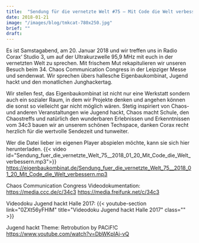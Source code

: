 ```yaml
---
title:  "Sendung für die vernetzte Welt #75 – Mit Code die Welt verbessern"
date: 2018-01-21
image: "/images/blog/tmkcat-780x250.jpg"
brief: ""
draft: 
---
```

Es ist Samstagabend, am 20. Januar 2018 und wir treffen uns in Radio Corax‘ Studio 3, um auf der Ultrakurzwelle 95,9 MHz mit euch in der vernetzten Welt zu sprechen. Mit frischem Mut rekapitulieren wir unseren Besuch beim 34. Chaos Communication Congress in der Leipziger Messe und sendenwat. Wir sprechen übers hallesche Eigenbaukombinat, Jugend hackt und den monatlichen Junghackertag.

Wir stellen fest, das Eigenbaukombinat ist nicht nur eine Werkstatt sondern auch ein sozialer Raum, in dem wir Projekte denken und angehen können die sonst so vielleicht gar nicht möglich wären. Stetig inspiriert von Chaos- und anderen Veranstaltungen wie Jugend hackt, Chaos macht Schule, den Chaostreffs und natürlich den wunderbaren Erlebnissen und Erkenntnissen vom 34c3 bauen wir an unserem schönen Techspace, danken Corax recht herzlich für die wertvolle Sendezeit und tunweiter.

Wer die Datei lieber im eigenen Player abspielen möchte, kann sie sich hier herunterladen.
{{< video id="Sendung_fuer_die_vernetzte_Welt_75__2018_01_20_Mit_Code_die_Welt_verbessern.mp3">}}
https://eigenbaukombinat.de/Sendung_fuer_die_vernetzte_Welt_75__2018_01_20_Mit_Code_die_Welt_verbessern.mp3

Chaos Communication Congress Videodokumentation:
https://media.ccc.de/c/34c3
https://media.freifunk.net/c/34c3

Videodoku Jugend hackt Halle 2017:
{{< youtube-section link="0ZXt56yFHlM" title="Videodoku Jugend hackt Halle 2017" class="" >}}

Jugend hackt Theme: Retrobution by PACiF!C  https://www.youtube.com/watch?v=DbWKpIAj-vQ
